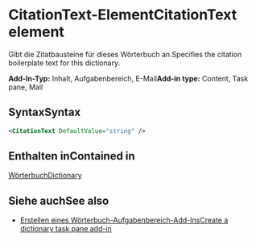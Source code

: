 # <a name="citationtext-element"></a><span data-ttu-id="c92b7-101">CitationText-Element</span><span class="sxs-lookup"><span data-stu-id="c92b7-101">CitationText element</span></span>

<span data-ttu-id="c92b7-102">Gibt die Zitatbausteine für dieses Wörterbuch an.</span><span class="sxs-lookup"><span data-stu-id="c92b7-102">Specifies the citation boilerplate text for this dictionary.</span></span>

<span data-ttu-id="c92b7-103">**Add-In-Typ:** Inhalt, Aufgabenbereich, E-Mail</span><span class="sxs-lookup"><span data-stu-id="c92b7-103">**Add-in type:** Content, Task pane, Mail</span></span>

## <a name="syntax"></a><span data-ttu-id="c92b7-104">Syntax</span><span class="sxs-lookup"><span data-stu-id="c92b7-104">Syntax</span></span>

```XML
<CitationText DefaultValue="string" />
```

## <a name="contained-in"></a><span data-ttu-id="c92b7-105">Enthalten in</span><span class="sxs-lookup"><span data-stu-id="c92b7-105">Contained in</span></span>

[<span data-ttu-id="c92b7-106">Wörterbuch</span><span class="sxs-lookup"><span data-stu-id="c92b7-106">Dictionary</span></span>](dictionary.md)

## <a name="see-also"></a><span data-ttu-id="c92b7-107">Siehe auch</span><span class="sxs-lookup"><span data-stu-id="c92b7-107">See also</span></span>

- [<span data-ttu-id="c92b7-108">Erstellen eines Wörterbuch-Aufgabenbereich-Add-Ins</span><span class="sxs-lookup"><span data-stu-id="c92b7-108">Create a dictionary task pane add-in</span></span>](https://docs.microsoft.com/office/dev/add-ins/word/dictionary-task-pane-add-ins)
